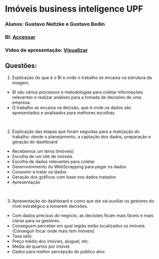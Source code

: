 # Imóveis business inteligence UPF

### Alunos: Gustavo Neitzke e Gustavo Bedin
### BI: <a href='https://docs.google.com/spreadsheets/d/1rTISXE6EywPsUFkSkK3lFwd6F9J6imy8bQrI0eGN2KM/edit?usp=sharing'>Accessar</a>
### Vídeo de apresentação: <a href='https://drive.google.com/file/d/18E6Rzsb_fmgfVtHz-166bPiQFLT5rFtO/view?usp=sharing'>Visualizar</a>


## Questões:

1) Explicação do que é o BI e onde o trabalho se encaixa na estrutura da imagem.
- BI são vários processos e metodologias para coletar informações relevantes e realizar análises para a tomada de decisões de uma empresa.
- O trabalho se encaixa na decisão, que é onde os dados são apresentados e analisados para melhores escolhas.
<br>

2) Explicação das etapas que foram seguidas para a realização do trabalho: desde o planejamento, a captação dos dados, preparação e geração do dashboard
- Recebemos um tema (imóveis)
- Escolha de um site de imóveis
- Escolha de dados relevantes para coletar
- Desenvolvimento do WebScrapping para pegar os dados
- Consumir e tratar os dados
- Geração dos gráficos com base nos dados tratados
- Apresentação
<br>

3) Apresentação do dashboard e como que ele vai auxiliar os gestores do nível estratégico a tomarem decisões.
- Com dados precisos do negócio, as decisões ficam mais fáceis e mais claras para os gestores.
- Conseguem perceber em qual região estão localizados os imóveis. (Conseguir focar onde mais tem imóveis)
- Taxa selic.
- Preço médio dos imóvies, aluguel, etc.
- Média de quartos por imóvel.
- Dados para melhor percepção do público alvo.
